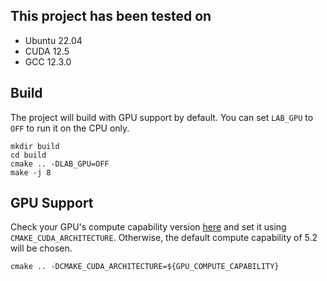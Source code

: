## This project has been tested on

- Ubuntu 22.04
- CUDA 12.5
- GCC 12.3.0

## Build

The project will build with GPU support by default. You can set `LAB_GPU` to `OFF` to run it on the CPU only.

```
mkdir build
cd build
cmake .. -DLAB_GPU=OFF
make -j 8
```

## GPU Support

Check your GPU's compute capability version [here](https://developer.nvidia.com/cuda-gpus) and set it using `CMAKE_CUDA_ARCHITECTURE`. Otherwise, the default compute capability of 5.2 will be chosen.

```
cmake .. -DCMAKE_CUDA_ARCHITECTURE=${GPU_COMPUTE_CAPABILITY}
```